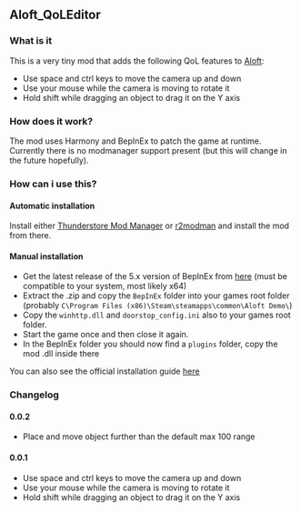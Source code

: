 ## Aloft_QoLEditor

### What is it
This is a very tiny mod that adds the following QoL features to [Aloft](https://store.steampowered.com/app/1660080/Aloft/):
- Use space and ctrl keys to move the camera up and down
- Use your mouse while the camera is moving to rotate it
- Hold shift while dragging an object to drag it on the Y axis

### How does it work?
The mod uses Harmony and BepInEx to patch the game at runtime. Currently there is no modmanager support present (but this will change in the future hopefully).

### How can i use this?

#### Automatic installation
Install either [Thunderstore Mod Manager](https://www.overwolf.com/app/Thunderstore-Thunderstore_Mod_Manager) or [r2modman](https://thunderstore.io/package/ebkr/r2modman/) and install the mod from there.

#### Manual installation
- Get the latest release of the 5.x version of BepInEx from [here](https://github.com/BepInEx/BepInEx/releases) (must be compatible to your system, most likely x64)
- Extract the .zip and copy the `BepInEx` folder into your games root folder (probably `C\Program Files (x86)\Steam\steamapps\common\Aloft Demo\`)
- Copy the `winhttp.dll` and `doorstop_config.ini` also to your games root folder.
- Start the game once and then close it again.
- In the BepInEx folder you should now find a `plugins` folder, copy the mod .dll inside there

You can also see the official installation guide [here](https://github.com/BepInEx/BepInEx/wiki/Installation)

### Changelog

#### 0.0.2
- Place and move object further than the default max 100 range

#### 0.0.1
- Use space and ctrl keys to move the camera up and down
- Use your mouse while the camera is moving to rotate it
- Hold shift while dragging an object to drag it on the Y axis